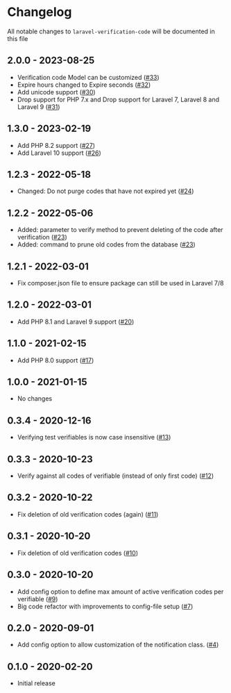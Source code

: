 # Changelog

All notable changes to `laravel-verification-code` will be documented in this file

## 2.0.0 - 2023-08-25
- Verification code Model can be customized ([#33](https://github.com/nextapps-be/laravel-verification-code/pull/33))
- Expire hours changed to Expire seconds ([#32](https://github.com/nextapps-be/laravel-verification-code/pull/32))
- Add unicode support ([#30](https://github.com/nextapps-be/laravel-verification-code/pull/30))
- Drop support for PHP 7.x and Drop support for Laravel 7, Laravel 8 and Laravel 9 ([#31](https://github.com/nextapps-be/laravel-verification-code/pull/31))

## 1.3.0 - 2023-02-19

- Add PHP 8.2 support ([#27](https://github.com/nextapps-be/laravel-verification-code/pull/27))
- Add Laravel 10 support ([#26](https://github.com/nextapps-be/laravel-verification-code/pull/26))

## 1.2.3 - 2022-05-18

- Changed: Do not purge codes that have not expired yet ([#24](https://github.com/nextapps-be/laravel-verification-code/pull/24))

## 1.2.2 - 2022-05-06

- Added: parameter to verify method to prevent deleting of the code after verification ([#23](https://github.com/nextapps-be/laravel-verification-code/pull/23))
- Added: command to prune old codes from the database ([#23](https://github.com/nextapps-be/laravel-verification-code/pull/23))

## 1.2.1 - 2022-03-01

 - Fix composer.json file to ensure package can still be used in Laravel 7/8

## 1.2.0 - 2022-03-01

 - Add PHP 8.1 and Laravel 9 support ([#20](https://github.com/nextapps-be/laravel-verification-code/pull/20))

## 1.1.0 - 2021-02-15

 - Add PHP 8.0 support ([#17](https://github.com/nextapps-be/laravel-verification-code/pull/17))

## 1.0.0 - 2021-01-15

 - No changes

## 0.3.4 - 2020-12-16

- Verifying test verifiables is now case insensitive ([#13](https://github.com/nextapps-be/laravel-verification-code/pull/13))

## 0.3.3 - 2020-10-23

- Verify against all codes of verifiable (instead of only first code) ([#12](https://github.com/nextapps-be/laravel-verification-code/pull/12))

## 0.3.2 - 2020-10-22

- Fix deletion of old verification codes (again) ([#11](https://github.com/nextapps-be/laravel-verification-code/pull/11))

## 0.3.1 - 2020-10-20

- Fix deletion of old verification codes ([#10](https://github.com/nextapps-be/laravel-verification-code/pull/10))

## 0.3.0 - 2020-10-20

- Add config option to define max amount of active verification codes per verifiable ([#9](https://github.com/nextapps-be/laravel-verification-code/pull/9))
- Big code refactor with improvements to config-file setup ([#7](https://github.com/nextapps-be/laravel-verification-code/pull/7))

## 0.2.0 - 2020-09-01

- Add config option to allow customization of the notification class. ([#4](https://github.com/nextapps-be/laravel-verification-code/pull/4))

## 0.1.0 - 2020-02-20

- Initial release
